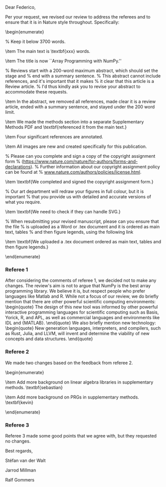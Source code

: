 Dear Federico,

Per your request, we revised our review to address the referees and
to ensure that it is in Nature style throughout.
Specifically:

\begin{enumerate}

% Keep it below 3700 words.

\item The main text is \textbf{xxx} words.

\item The title is now ``Array Programming with NumPy.''

% Reviews start with a 200-word maximum abstract, which should set the stage and
% end with a summary sentence.
% This abstract cannot include references, and it's important that it makes
% it clear that this article is a Review article.
% I'd thus kindly ask you to revise your abstract to accommodate these requests.

\item In the abstract, we removed all references,
made clear it is a review article,
ended with a summary sentence,
and stayed under the 200 word limit.

\item We made the methods section into a separate Supplementary Methods PDF
and \textbf{referenced it from the main text.}

\item Four significant references are annotated.

\item All images are new and created specifically for this publication.

% Please can you complete and sign a copy of the copyright assignment form
% (https://www.nature.com/nature/for-authors/forms-and-declarations).
% Further information about our copyright assignment policy can be found at
% www.nature.com/authors/policies/license.html.

\item \textbf{We completed and signed the copyright assignment form.}

% Our art department will redraw your figures in full colour, but it is important
% that you provide us with detailed and accurate versions of what you require.

\item \textbf{We need to check if they can handle SVG.}

% When resubmitting your revised manuscript, please can you ensure that the file
% is uploaded as a Word or .tex document and it is ordered as main text, tables
% and then figure legends, using the following link

\item \textbf{We uploaded a .tex document ordered as main text, tables and then figure legends.}

\end{enumerate}

### Referee 1

After considering the comments of referee 1, we decided not to make any changes.
The review's aim is not to argue that NumPy is the best array programming library.
We believe it is, but respect people who prefer languages like Matlab and R.
While not a focus of our review, we do briefly mention that there are other
powerful scientific computing environments:
\begin{quote}
The design of this new tool was informed by other
powerful interactive programming languages for scientific computing
such as Basis, Yorick, R, and APL,
as well as commercial languages and environments like IDL and {MATLAB}.
\end{quote}
We also briefly mention new technology:
\begin{quote}
New generation languages, interpreters, and compilers, such as Rust, Julia,
and LLVM, will invent and determine the viability of new concepts and
data structures.
\end{quote}

### Referee 2

We made two changes based on the feedback from referee 2.

\begin{enumerate}

\item Add more background on linear algebra libraries in supplementary methods. \textbf{sebastian}

\item Add more background on PRGs in supplementary methods. \textbf{kevin}

\end{enumerate}

### Referee 3

Referee 3 made some good points that we agree with, but they requested no changes.

Best regards,

Stéfan van der Walt

Jarrod Millman

Ralf Gommers
